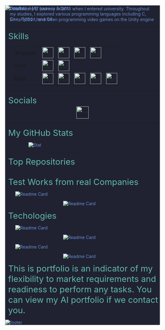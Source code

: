 <div style='color: #6B90D5; background-color: #202231;'>

![header](https://capsule-render.vercel.app/api?type=waving&height=300&color=gradient&text=Adam%20Taylor&textBg=false&section=header&fontAlign=31&animation=fadeIn&rotate=-4&fontAlignY=28&descSize=40&desc=C%23%20Unity%20Developer&descAlign=60&descAlignY=55&theme=tokyonight)

<p style='margin-left: 15px; margin-right: 15px; margin-top: -30px'>Good day! My name is Adam.

<p style='margin-left: 15px; margin-right: 15px; margin-top: -30px'> I started my IT journey in 2018 when I entered university. Throughout my studies, I explored various programming languages including C, C++, Python, and C#. </p>

<p style='margin-left: 15px; margin-right: 15px; margin-top: -30px'> Since 2022 I have been programming video games on the Unity engine </p>



---

<p style='color: #62BAAE; font-size: 27.5px; margin-top: 12.5px; margin-bottom: 2.5px; margin-left: 10px'>Skills</p>

<table style='margin-left: 3.5%'>
    <tr>
        <td>Language:</td>
        <td>
            <img src="https://cdn.jsdelivr.net/gh/devicons/devicon@latest/icons/c/c-plain.svg" width="36" height="36" alt="C" />
        </td>
        <td>
            <img src="https://cdn.jsdelivr.net/gh/devicons/devicon@latest/icons/cplusplus/cplusplus-plain.svg" width="36" height="36" alt="C++" />
        </td>
        <td>
            <img src="https://cdn.jsdelivr.net/gh/devicons/devicon@latest/icons/csharp/csharp-plain.svg" width="36" height="36" alt="C#" />
        </td>
        <td>
            <img src="https://cdn.jsdelivr.net/gh/devicons/devicon@latest/icons/python/python-original.svg" width="36" height="36" alt="Python" />
        </td>
    </tr>
    <tr>
        <td>Tools: </td>
        <td>
            <img src="https://cdn.jsdelivr.net/gh/devicons/devicon@latest/icons/git/git-plain.svg" width="36" height="36" alt="Git" />
        </td>
        <td>
            <img src="https://cdn.jsdelivr.net/gh/devicons/devicon@latest/icons/tensorflow/tensorflow-original.svg" width="36" height="36" alt="TensorFlow" />
        </td>
    </tr>
    <tr>
        <td>Apps: </td>
        <td>
            <img src="https://cdn.jsdelivr.net/gh/devicons/devicon@latest/icons/unity/unity-original.svg" width="36" height="36" alt="Unity" />
        </td>
        <td>
            <img src="https://cdn.jsdelivr.net/gh/devicons/devicon@latest/icons/blender/blender-original.svg" width="36" height="36" alt="Blender" />
        </td>
        <td>
            <img src="https://cdn.jsdelivr.net/gh/devicons/devicon@latest/icons/photoshop/photoshop-original.svg" width="36" height="36" alt="Photoshop" />
        </td>
        <td>
            <img src="https://cdn.jsdelivr.net/gh/devicons/devicon@latest/icons/illustrator/illustrator-plain.svg" width="36" height="36" alt="Illustrator" />
        </td>
        <td>
            <img src="https://cdn.jsdelivr.net/gh/devicons/devicon@latest/icons/premierepro/premierepro-original.svg" width="36" height="36" alt="Premiere Pro" />
        </td>
    </tr>
</table>

---

<p style='color: #62BAAE; font-size: 27.5px; margin-top: 12.5px; margin-bottom: 2.5px; margin-left: 10px'>Socials</p>

<div style='text-align: center;' >

<a href='https://www.linkedin.com/in/adam-taylor-gameai' style='magrgin-left: 20%'>
    <img src="https://cdn.jsdelivr.net/gh/devicons/devicon@latest/icons/linkedin/linkedin-original.svg" width="40" height="40" alt="Linkedin" />
</a>

</div>

---

<p style='color: #62BAAE; font-size: 27.5px; margin-top: 12.5px; margin-bottom: 2.5px; margin-left: 10px'>My GitHub Stats</p>

<div style='margin-left: 15%; margin-top: 10px'>

![Stat](https://github-readme-stats.vercel.app/api?username=MrAdamTaylor&show_icons=true&theme=tokyonight&hide=prs,contribs)

</div>

---

<p style='color: #62BAAE; font-size: 27.5px; margin-top: 12.5px; margin-bottom: 2.5px; margin-left: 10px'>Top Repositories</p>

<br />

<p style='color: #62BAAE; font-size: 27.5px; margin-top: 12.5px; margin-bottom: 2.5px; margin-left: 10px'>Test Works from real Companies</p>

<div style='margin-left: 6.5%;'>

![Readme Card](https://github-readme-stats.vercel.app/api/pin/?username=MrAdamTaylor&repo=Top-Down-Shooter&theme=tokyonight)

</div>

<div style='margin-left: 37.5%;'>

![Readme Card](https://github-readme-stats.vercel.app/api/pin/?username=MrAdamTaylor&repo=TestWork_Puzzle&theme=tokyonight)

</div>


<p style='color: #62BAAE; font-size: 27.5px; margin-top: 12.5px; margin-bottom: 2.5px; margin-left: 10px'>Techologies</p>

<div style='margin-left: 6.5%'>

![Readme Card](https://github-readme-stats.vercel.app/api/pin/?username=MrAdamTaylor&repo=Base-ECS&theme=tokyonight)

</div>

<div style='margin-left: 37.5%;'>

![Readme Card](https://github-readme-stats.vercel.app/api/pin/?username=MrAdamTaylor&repo=DesignPatternPractics&theme=tokyonight)

</div>

<div style='margin-left: 6.5%;'>

![Readme Card](https://github-readme-stats.vercel.app/api/pin/?username=MrAdamTaylor&repo=MVO-pattern&theme=tokyonight)

</div>

<div style='margin-left: 37.5%;'>

![Readme Card](https://github-readme-stats.vercel.app/api/pin/?username=MrAdamTaylor&repo=MyDIFramework&theme=tokyonight)

</div>

<p style='color: #62BAAE; font-size: 27.5px; margin-top: 12.5px; margin-bottom: 2.5px; margin-left: 10px'>This is portfolio is an indicator of my flexibility to market requirements and readiness to perform any tasks. You can view my AI portfolio if we contact you.

![footer](https://capsule-render.vercel.app/api?type=waving&height=300&section=footer&animation=fadeIn&theme=tokyonight)

</div>
